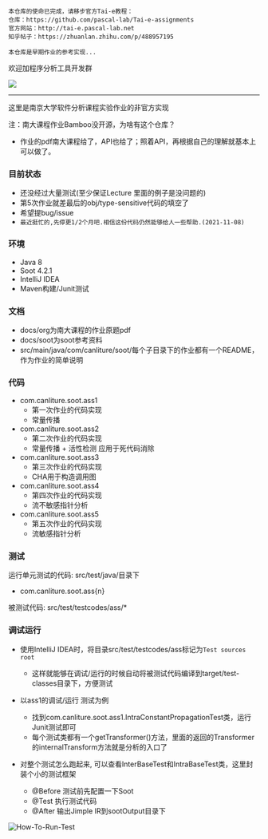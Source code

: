 ```
本仓库的使命已完成，请移步官方Tai-e教程：
仓库：https://github.com/pascal-lab/Tai-e-assignments
官方网站：http://tai-e.pascal-lab.net
知乎帖子：https://zhuanlan.zhihu.com/p/488957195

本仓库是早期作业的参考实现...
```
欢迎加程序分析工具开发群

![](https://canliture.github.io/imgs/group.jpg)

----------

这里是南京大学软件分析课程实验作业的非官方实现

注：南大课程作业Bamboo没开源，为啥有这个仓库？
- 作业的pdf南大课程给了，API也给了；照着API，再根据自己的理解就基本上可以做了。

### 目前状态
- 还没经过大量测试(至少保证Lecture 里面的例子是没问题的)
- 第5次作业就差最后的obj/type-sensitive代码的填空了
- 希望提bug/issue
- `最近挺忙的,先停更1/2个月吧.相信这份代码仍然能够给人一些帮助.(2021-11-08)`

### 环境
- Java 8
- Soot 4.2.1
- IntelliJ IDEA
- Maven构建/Junit测试

### 文档
- docs/org为南大课程的作业原题pdf
- docs/soot为soot参考资料
- src/main/java/com/canliture/soot/每个子目录下的作业都有一个README，作为作业的简单说明

### 代码
- com.canliture.soot.ass1
  - 第一次作业的代码实现
  - 常量传播
- com.canliture.soot.ass2
  - 第二次作业的代码实现
  - 常量传播 + 活性检测 应用于死代码消除
- com.canliture.soot.ass3
  - 第三次作业的代码实现
  - CHA用于构造调用图
- com.canliture.soot.ass4
  - 第四次作业的代码实现
  - 流不敏感指针分析
- com.canliture.soot.ass5
  - 第五次作业的代码实现
  - 流敏感指针分析
  
### 测试
运行单元测试的代码: src/test/java/目录下
- com.canliture.soot.ass{n}

被测试代码: src/test/testcodes/ass/*

### 调试运行
- 使用IntelliJ IDEA时，将目录src/test/testcodes/ass标记为`Test sources root`
  - 这样就能够在调试/运行的时候自动将被测试代码编译到target/test-classes目录下，方便测试
- 以ass1的调试/运行 测试为例
  - 找到com.canliture.soot.ass1.IntraConstantPropagationTest类，运行Junit测试即可
  - 每个测试类都有一个getTransformer()方法，里面的返回的Transformer的internalTransform方法就是分析的入口了

- 对整个测试怎么跑起来, 可以查看InterBaseTest和IntraBaseTest类，这里封装个小的测试框架
  - @Before 测试前先配置一下Soot
  - @Test 执行测试代码
  - @After 输出Jimple IR到sootOutput目录下
  
![How-To-Run-Test](./docs/images/How-To-Run.png)

